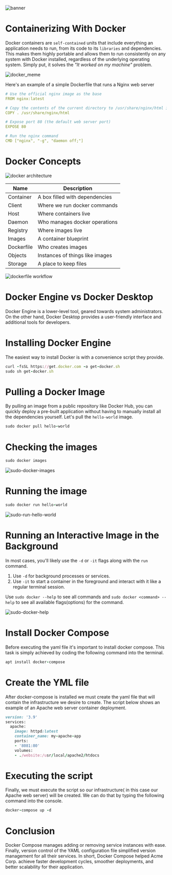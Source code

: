 ![banner](images/banner_1.jpg)

# Containerizing With Docker

Docker containers are `self-contained` units that include everything an application needs to run, from its code to its `libraries` and dependencies. This makes them highly portable and allows them to run consistently on any system with Docker installed, regardless of the underlying operating system. Simply put, it solves the *"It worked on my machine"* problem.

![docker_meme](images/docker_meme.jpg)

Here's an example of a simple Dockerfile that runs a Nginx web server

```yaml
# Use the official nginx image as the base
FROM nginx:latest

# Copy the contents of the current directory to /usr/share/nginx/html in the container
COPY . /usr/share/nginx/html

# Expose port 80 (the default web server port)
EXPOSE 80

# Run the nginx command
CMD ["nginx", "-g", "daemon off;"]

```
# Docker Concepts

![docker architecture](images/docker_architecture.jpg)

| Name          | Description                           |
|---------------|---------------------------------------|
| Container     | A box filled with dependencies        |
| Client        | Where we run docker commands          |
| Host          | Where containers live                 |
| Daemon        | Who manages docker operations         |
| Registry      | Where images live                     |
| Images        | A container blueprint                 |
| Dockerfile    | Who creates images                    |
| Objects       | Instances of things like images       |
| Storage       | A place to keep files                 |

![dockerfile workflow](images/dockerfile_workflow.jpg)

# Docker Engine vs Docker Desktop

Docker Engine is a lower-level tool, geared towards system administrators. On the other hand, Docker Desktop provides a user-friendly interface and additional tools for developers.

# Installing Docker Engine

The easiest way to install Docker is with a convenience script they provide.

```ruby
curl -fsSL https://get.docker.com -o get-docker.sh
sudo sh get-docker.sh
```

# Pulling a Docker Image

By pulling an image from a public repository like Docker Hub, you can quickly deploy a pre-built application without having to manually install all the dependencies yourself. Let's pull the `hello-world` image.

```ruby
sudo docker pull hello-world
```

# Checking the images

```ruby
sudo docker images

```
![sudo-docker-images](images/sudo-docker-images.jpg)

# Running the image

```ruby
sudo docker run hello-world
```
![sudo-run-hello-world](images/sudo-docker-run-hello-world.jpg)

# Running an Interactive Image in the Background

In most cases, you'll likely use the `-d` or `-it` flags along with the `run` command.

1. Use `-d` for background processes or services.
2. Use `-it` to start a container in the foreground and interact with it like a regular terminal session.

Use `sudo docker --help` to see all commands and `sudo docker <command> --help` to see all available flags(options) for the command. 

![sudo-docker-help](images/docker-help.jpg)





# Install Docker Compose

Before executing the yaml file it's important to install docker compose. This task is simply achieved by coding the following command into the terminal.

```ruby
apt install docker-compose
```

# Create the YML file

After docker-compose is installed we must create the yaml file that will contain the infrastructure we desire to create. The script below shows an example of an Apache web server container deployment.

```ruby
version: '3.9'
services:
  apache:
    image: httpd:latest
    container_name: my-apache-app
    ports:
    - '8081:80'
    volumes:
    - ./website:/usr/local/apache2/htdocs
```

# Executing the script

Finally, we must execute the script so our infrastructure( in this case our Apache web server) will be created. We can do that by typing the following command into the console.

```ruby
docker-compose up -d
```

# Conclusion

Docker Compose manages adding or removing service instances with ease. Finally, version control of the YAML configuration file simplified version management for all their services.
In short, Docker Compose helped Acme Corp. achieve faster development cycles, smoother deployments, and better scalability for their application.
